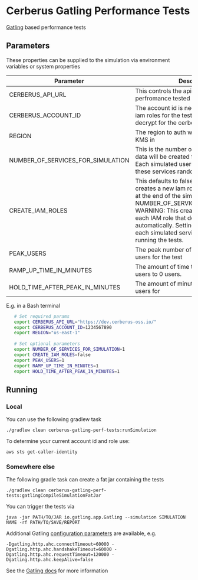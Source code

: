 # Cerberus Gatling Performance Tests

[Gatling](http://gatling.io/) based performance tests

## Parameters

These properties can be supplied to the simulation via environment variables or system properties

Parameter | Description
--------- | ---------------
CERBERUS_API_URL | This controls the api that will be perfromance tested
CERBERUS_ACCOUNT_ID | The account id is needed when creating iam roles for the test and granting kms decrypt for the cerberus account
REGION | The region to auth with Cerberus and use KMS in
NUMBER_OF_SERVICES_FOR_SIMULATION | This is the number of SDBs with random data will be created for the simulation. Each simulated user will be fed one of these services randomly to be.
CREATE_IAM_ROLES | This defaults to false. Setting this to true creates a new iam role that will get deleted at the end of the simulation for each NUMBER_OF_SERVICES_FOR_SIMULATION WARNING: This creates a KMS key for each IAM role that does not get cleaned up automatically. Setting this to false makes each simulated service use the role that is running the tests.
PEAK_USERS | The peak number of simulated concurrent users for the test
RAMP_UP_TIME_IN_MINUTES | The amount of time to ramp up from peak users to 0 users.
HOLD_TIME_AFTER_PEAK_IN_MINUTES | The amount of minutes to hold the peak users for

E.g. in a Bash terminal

```bash
   # Set required params
   export CERBERUS_API_URL="https://dev.cerberus-oss.io/"
   export CERBERUS_ACCOUNT_ID=1234567890
   export REGION="us-east-1"
   
   # Set optional parameters
   export NUMBER_OF_SERVICES_FOR_SIMULATION=1
   export CREATE_IAM_ROLES=false
   export PEAK_USERS=1
   export RAMP_UP_TIME_IN_MINUTES=1
   export HOLD_TIME_AFTER_PEAK_IN_MINUTES=1
```

## Running

### Local

You can use the following gradlew task

    ./gradlew clean cerberus-gatling-perf-tests:runSimulation
    
To determine your current account id and role use:

    aws sts get-caller-identity
    
### Somewhere else

The following gradle task can create a fat jar containing the tests

    ./gradlew clean cerberus-gatling-perf-tests:gatlingCompileSimulationFatJar
    
You can trigger the tests via 

    java -jar PATH/TO/JAR io.gatling.app.Gatling --simulation SIMULATION NAME -rf PATH/TO/SAVE/REPORT
    

Additional Gatling [configuration parameters](https://github.com/gatling/gatling/blob/master/gatling-core/src/main/resources/gatling-defaults.conf) are available, e.g.

    -Dgatling.http.ahc.connectTimeout=60000 -Dgatling.http.ahc.handshakeTimeout=60000 -Dgatling.http.ahc.requestTimeout=120000 -Dgatling.http.ahc.keepAlive=false    
    
See the [Gatling docs](http://gatling.io/docs/current/) for more information
